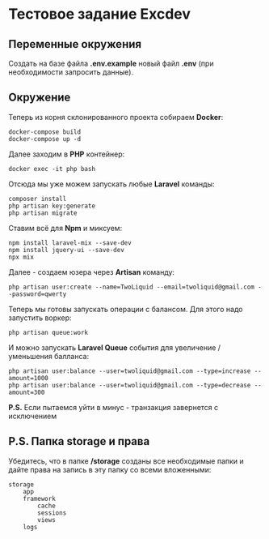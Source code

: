 # Тестовое задание Excdev

## Переменные окружения

Создать на базе файла **.env.example** новый файл **.env** (при необходимости запросить данные).

## Окружение

Теперь из корня склонированного проекта собираем **Docker**:

```
docker-compose build
docker-compose up -d
```

Далее заходим в **PHP** контейнер:

```
docker exec -it php bash
```

Отсюда мы уже можем запускать любые **Laravel** команды:

```
composer install
php artisan key:generate
php artisan migrate
```

Ставим всё для **Npm** и миксуем:

```
npm install laravel-mix --save-dev
npm install jquery-ui --save-dev
npx mix
```

Далее - создаем юзера через **Artisan** команду:

```
php artisan user:create --name=TwoLiquid --email=twoliquid@gmail.com --password=qwerty
```

Теперь мы готовы запускать операции с балансом. Для этого надо запустить воркер: 

```
php artisan queue:work
```

И можно запускать **Laravel Queue** события для увеличение / уменьшения балланса:

```
php artisan user:balance --user=twoliquid@gmail.com --type=increase --amount=1000
php artisan user:balance --user=twoliquid@gmail.com --type=decrease --amount=300
```

**P.S.** Если пытаемся уйти в минус - транзакция завернется с исключением

## P.S. Папка storage и права

Убедитесь, что в папке **/storage** созданы все необходимые папки и дайте права на запись в эту папку со всеми вложенными:

```
storage
    app
    framework
        cache
        sessions
        views
    logs
```
